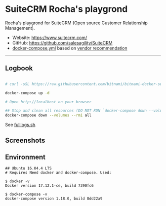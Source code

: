 # SuiteCRM Rocha's playgrond
Rocha's playgrond for SuiteCRM (Open source Customer Relationship Management).

- Website: https://www.suitecrm.com/
- GitHub: https://github.com/salesagility/SuiteCRM
- [docker-compose.yml](docker-compose.yml) based on [vendor recommendation](https://github.com/bitnami/bitnami-docker-suitecrm)

----

<!-- screenshot here -->

## Logbook

```bash

# curl -sSL https://raw.githubusercontent.com/bitnami/bitnami-docker-suitecrm/master/docker-compose.yml > docker-compose.yml

docker-compose up -d

# Open http://localhost on your browser

## Stop and clean all resources (DO NOT RUN `docker-compose down --volumes --rmi all` ON PRODUCTION)
docker-compose down --volumes --rmi all

```

See [fulllogs.sh](fulllogs.sh).

## Screenshots

<!-- ![0-docker.png](screenshots/0-docker.png) -->


## Environment

```
## Ubuntu 16.04.4 LTS
# Requires Need docker and docker-compose. Used:

$ docker -v
Docker version 17.12.1-ce, build 7390fc6

$ docker-compose -v
docker-compose version 1.18.0, build 8dd22a9
```
